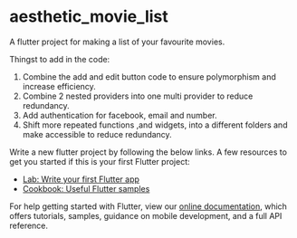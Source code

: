 # aesthetic_movie_list

A flutter project for making a list of your favourite movies.

Thingst to add in the code:
1. Combine the add and edit button code to ensure polymorphism and increase efficiency.
2. Combine 2 nested providers into one multi provider to reduce redundancy.
3. Add authentication for facebook, email and number.
4. Shift more repeated functions ,and widgets, into a different folders and make accessible to reduce redundancy.

Write a new flutter project by following the below links.
A few resources to get you started if this is your first Flutter project:

- [Lab: Write your first Flutter app](https://flutter.dev/docs/get-started/codelab)
- [Cookbook: Useful Flutter samples](https://flutter.dev/docs/cookbook)

For help getting started with Flutter, view our
[online documentation](https://flutter.dev/docs), which offers tutorials,
samples, guidance on mobile development, and a full API reference.
